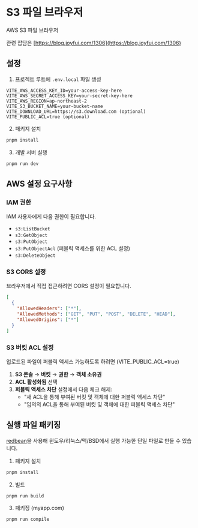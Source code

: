 # S3 파일 브라우저

AWS S3 파일 브라우저

관련 잡담은 [https://blog.joyfui.com/1306](https://blog.joyfui.com/1306)

## 설정

1. 프로젝트 루트에 `.env.local` 파일 생성

```env
VITE_AWS_ACCESS_KEY_ID=your-access-key-here
VITE_AWS_SECRET_ACCESS_KEY=your-secret-key-here
VITE_AWS_REGION=ap-northeast-2
VITE_S3_BUCKET_NAME=your-bucket-name
VITE_DOWNLOAD_URL=https://s3.download.com (optional)
VITE_PUBLIC_ACL=true (optional)
```

2. 패키지 설치

```bash
pnpm install
```

3. 개발 서버 실행

```bash
pnpm run dev
```

## AWS 설정 요구사항

### IAM 권한

IAM 사용자에게 다음 권한이 필요합니다.

- `s3:ListBucket`
- `s3:GetObject`
- `s3:PutObject`
- `s3:PutObjectAcl` (퍼블릭 액세스를 위한 ACL 설정)
- `s3:DeleteObject`

### S3 CORS 설정

브라우저에서 직접 접근하려면 CORS 설정이 필요합니다.

```json
[
  {
    "AllowedHeaders": ["*"],
    "AllowedMethods": ["GET", "PUT", "POST", "DELETE", "HEAD"],
    "AllowedOrigins": ["*"]
  }
]
```

### S3 버킷 ACL 설정

업로드된 파일이 퍼블릭 액세스 가능하도록 하려면 (VITE_PUBLIC_ACL=true)

1. **S3 콘솔** → **버킷** → **권한** → **객체 소유권**
2. **ACL 활성화됨** 선택
3. **퍼블릭 액세스 차단** 설정에서 다음 체크 해제:
   - "새 ACL을 통해 부여된 버킷 및 객체에 대한 퍼블릭 액세스 차단"
   - "임의의 ACL을 통해 부여된 버킷 및 객체에 대한 퍼블릭 액세스 차단"

## 실행 파일 패키징

[redbean](https://redbean.dev/)을 사용해 윈도우/리눅스/맥/BSD에서 실행 가능한 단일 파일로 만들 수 있습니다.

1. 패키지 설치

```bash
pnpm install
```

2. 빌드

```bash
pnpm run build
```

3. 패키징 (myapp.com)

```bash
pnpm run compile
```
